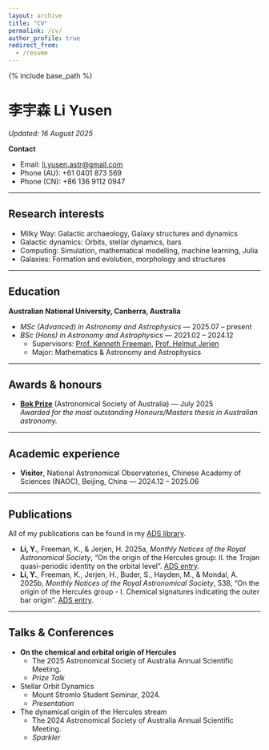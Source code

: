```yaml
---
layout: archive
title: "CV"
permalink: /cv/
author_profile: true
redirect_from:
  - /resume
---
```


{% include base_path %}

# 李宇森 Li Yusen
*Updated: 16 August 2025*

**Contact**  
- Email: [li.yusen.astr@gmail.com](mailto:li.yusen.astr@gmail.com)  
- Phone (AU): +61 0401 873 569
- Phone (CN): +86 136 9112 0947

---

## Research interests
- Milky Way: Galactic archaeology, Galaxy structures and dynamics  
- Galactic dynamics: Orbits, stellar dynamics, bars  
- Computing: Simulation, mathematical modelling, machine learning, Julia  
- Galaxies: Formation and evolution, morphology and structures  

---

## Education
**Australian National University, Canberra, Australia**
- *MSc (Advanced) in Astronomy and Astrophysics* — 2025.07 – present
- *BSc (Hons) in Astronomy and Astrophysics* — 2021.02 – 2024.12
  - Supervisors: [Prof. Kenneth Freeman](https://rsaa.anu.edu.au/people/professor-ken-freeman), [Prof. Helmut Jerjen](https://rsaa.anu.edu.au/people/professor-helmut-jerjen)
  - Major: Mathematics & Astronomy and Astrophysics  

---

## Awards & honours
- **[Bok Prize](https://asa.astronomy.org.au/prizes_and_grants/prizes-awards/bok-prize/)** (Astronomical Society of Australia) — July 2025  
    *Awarded for the most outstanding Honours/Masters thesis in Australian astronomy.*  

---

## Academic experience
- **Visitor**, National Astronomical Observatories, Chinese Academy of Sciences (NAOC), Beijing, China — 2024.12 – 2025.06  

---

## Publications
All of my publications can be found in my [ADS library](https://ui.adsabs.harvard.edu/public-libraries/ysq6437FTWCGPLlaGlwfYA). 

- **Li, Y.**, Freeman, K., & Jerjen, H. 2025a, *Monthly Notices of the Royal Astronomical Society*, “On the origin of the Hercules group: II. the Trojan quasi-periodic identity on the orbital level”. [ADS entry](https://ui.adsabs.harvard.edu/public-libraries/ysq6437FTWCGPLlaGlwfYA).  
- **Li, Y.**, Freeman, K., Jerjen, H., Buder, S., Hayden, M., & Mondal, A. 2025b, *Monthly Notices of the Royal Astronomical Society*, 538, “On the origin of the Hercules group - I. Chemical signatures indicating the outer bar origin”. [ADS entry](https://ui.adsabs.harvard.edu/public-libraries/ysq6437FTWCGPLlaGlwfYA).  

---

## Talks & Conferences
-  **On the chemical and orbital origin of Hercules**
    - The 2025 Astronomical Society of Australia Annual Scientific Meeting.  
    - *Prize Talk*
- Stellar Orbit Dynamics 
    - Mount Stromlo Student Seminar, 2024.
    - *Presentation*  
- The dynamical origin of the Hercules stream 
   - The 2024 Astronomical Society of Australia Annual Scientific Meeting. 
   - *Sparkler*

